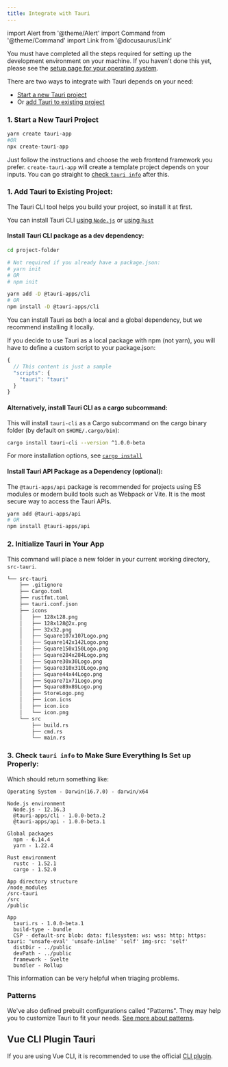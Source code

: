 ```yaml
---
title: Integrate with Tauri
---
```


import Alert from '@theme/Alert'
import Command from '@theme/Command'
import Link from '@docusaurus/Link'

<Alert title="Please note" type="warning" icon="alert">
  You must have completed all the steps required for setting up the development environment on your machine. If you haven't done this yet, please see the <a href="/docs/getting-started/intro#setting-up-your-environment"> setup page for your operating system</a>.
</Alert>

There are two ways to integrate with Tauri depends on your need:
- [Start a new Tauri project](#1-start-a-new-tauri-project)
- Or [add Tauri to existing project](#1-add-tauri-to-existing-project)

### 1. Start a New Tauri Project

```bash
yarn create tauri-app
#OR
npx create-tauri-app
```

Just follow the instructions and choose the web frontend framework you prefer. `create-tauri-app` will create a template project depends on your inputs. You can go straight to [check `tauri info`](#3-check-tauri-info-to-make-sure-everything-is-set-up-properly) after this.

### 1. Add Tauri to Existing Project:

The Tauri CLI tool helps you build your project, so install it at first.

You can install Tauri CLI [using `Node.js`](#install-tauri-cli-package-as-a-dev-dependency) or [using `Rust`](#alternatively-install-tauri-cli-as-a-cargo-subcommand)

#### Install Tauri CLI package as a dev dependency:

```bash
cd project-folder

# Not required if you already have a package.json:
# yarn init
# OR
# npm init

yarn add -D @tauri-apps/cli
# OR
npm install -D @tauri-apps/cli
```

<Alert title="Note">
  You can install Tauri as both a local and a global dependency, but we recommend installing it locally.
</Alert>

If you decide to use Tauri as a local package with npm (not yarn), you will have to define a custom script to your package.json:

```js title=package.json
{
  // This content is just a sample
  "scripts": {
    "tauri": "tauri"
  }
}
```

#### Alternatively, install Tauri CLI as a cargo subcommand:

This will install `tauri-cli` as a Cargo subcommand on the cargo binary folder (by default on `$HOME/.cargo/bin`):

```bash
cargo install tauri-cli --version ^1.0.0-beta
```

For more installation options, see [`cargo install`](https://doc.rust-lang.org/cargo/commands/cargo-install.html#description)

#### Install Tauri API Package as a Dependency (optional):

The `@tauri-apps/api` package is recommended for projects using ES modules or modern build tools such as Webpack or Vite. It is the most secure way to access the Tauri APIs.

```bash
yarn add @tauri-apps/api
# OR
npm install @tauri-apps/api
```

### 2. Initialize Tauri in Your App

<Command name="init" />

This command will place a new folder in your current working directory, `src-tauri`.

```sh
└── src-tauri
    ├── .gitignore
    ├── Cargo.toml
    ├── rustfmt.toml
    ├── tauri.conf.json
    ├── icons
    │   ├── 128x128.png
    │   ├── 128x128@2x.png
    │   ├── 32x32.png
    │   ├── Square107x107Logo.png
    │   ├── Square142x142Logo.png
    │   ├── Square150x150Logo.png
    │   ├── Square284x284Logo.png
    │   ├── Square30x30Logo.png
    │   ├── Square310x310Logo.png
    │   ├── Square44x44Logo.png
    │   ├── Square71x71Logo.png
    │   ├── Square89x89Logo.png
    │   ├── StoreLogo.png
    │   ├── icon.icns
    │   ├── icon.ico
    │   └── icon.png
    └── src
        ├── build.rs
        ├── cmd.rs
        └── main.rs
```

### 3. Check `tauri info` to Make Sure Everything Is Set up Properly:

<Command name="info" />

Which should return something like:

```
Operating System - Darwin(16.7.0) - darwin/x64

Node.js environment
  Node.js - 12.16.3
  @tauri-apps/cli - 1.0.0-beta.2
  @tauri-apps/api - 1.0.0-beta.1

Global packages
  npm - 6.14.4
  yarn - 1.22.4

Rust environment
  rustc - 1.52.1
  cargo - 1.52.0

App directory structure
/node_modules
/src-tauri
/src
/public

App
  tauri.rs - 1.0.0-beta.1
  build-type - bundle
  CSP - default-src blob: data: filesystem: ws: wss: http: https: tauri: 'unsafe-eval' 'unsafe-inline' 'self' img-src: 'self'
  distDir - ../public
  devPath - ../public
  framework - Svelte
  bundler - Rollup
```

This information can be very helpful when triaging problems.

### Patterns

We've also defined prebuilt configurations called "Patterns". They may help you to customize Tauri to fit your needs.
[See more about patterns](/docs/usage/patterns/about-patterns).

## Vue CLI Plugin Tauri

If you are using Vue CLI, it is recommended to use the official [CLI plugin](https://github.com/tauri-apps/vue-cli-plugin-tauri).
